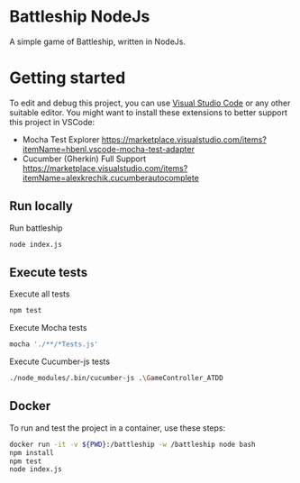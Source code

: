 
# Battleship NodeJs

A simple game of Battleship, written in NodeJs.  

# Getting started

To edit and debug this project, you can use [Visual Studio Code](https://code.visualstudio.com/) or any other suitable editor.
You might want to install these extensions to better support this project in VSCode:
* Mocha Test Explorer https://marketplace.visualstudio.com/items?itemName=hbenl.vscode-mocha-test-adapter
* Cucumber (Gherkin) Full Support https://marketplace.visualstudio.com/items?itemName=alexkrechik.cucumberautocomplete

## Run locally

Run battleship

```bash
node index.js
```

## Execute tests

Execute all tests
```bash
npm test
```

Execute Mocha tests
```bash
mocha './**/*Tests.js'
```

Execute Cucumber-js tests
```bash
./node_modules/.bin/cucumber-js .\GameController_ATDD
```

## Docker

To run and test the project in a container, use these steps:

```bash
docker run -it -v ${PWD}:/battleship -w /battleship node bash
npm install
npm test
node index.js
```
